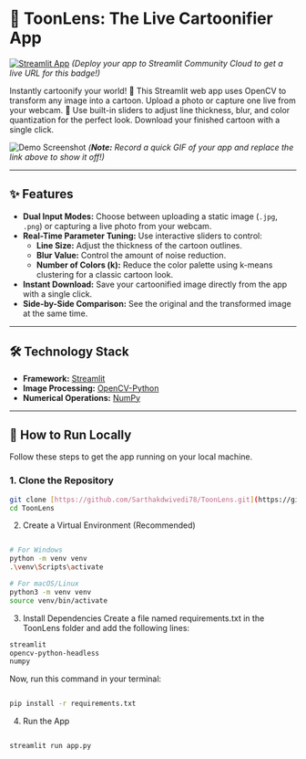 # 🎨 ToonLens: The Live Cartoonifier App

[![Streamlit App](https://static.streamlit.io/badges/streamlit_badge_black_white.svg)](https://share.streamlit.io/)
*(Deploy your app to Streamlit Community Cloud to get a live URL for this badge!)*

Instantly cartoonify your world! 🎨 This Streamlit web app uses OpenCV to transform any image into a cartoon. Upload a photo or capture one live from your webcam. 📸 Use built-in sliders to adjust line thickness, blur, and color quantization for the perfect look. Download your finished cartoon with a single click.

![Demo Screenshot](https://i.imgur.com/your-demo.gif)
*(**Note:** Record a quick GIF of your app and replace the link above to show it off!)*

---

## ✨ Features

* **Dual Input Modes:** Choose between uploading a static image (`.jpg`, `.png`) or capturing a live photo from your webcam.
* **Real-Time Parameter Tuning:** Use interactive sliders to control:
    * **Line Size:** Adjust the thickness of the cartoon outlines.
    * **Blur Value:** Control the amount of noise reduction.
    * **Number of Colors (k):** Reduce the color palette using k-means clustering for a classic cartoon look.
* **Instant Download:** Save your cartoonified image directly from the app with a single click.
* **Side-by-Side Comparison:** See the original and the transformed image at the same time.

---

## 🛠️ Technology Stack

* **Framework:** [Streamlit](https://streamlit.io/)
* **Image Processing:** [OpenCV-Python](https://opencv.org/)
* **Numerical Operations:** [NumPy](https://numpy.org/)

---

## 🚀 How to Run Locally

Follow these steps to get the app running on your local machine.

### 1. Clone the Repository

```bash
git clone [https://github.com/Sarthakdwivedi78/ToonLens.git](https://github.com/Sarthakdwivedi78/ToonLens.git)
cd ToonLens
```



2. Create a Virtual Environment (Recommended)
```Bash

# For Windows
python -m venv venv
.\venv\Scripts\activate

# For macOS/Linux
python3 -m venv venv
source venv/bin/activate
```

3. Install Dependencies
Create a file named requirements.txt in the ToonLens folder and add the following lines:
```bash
streamlit
opencv-python-headless
numpy
```
Now, run this command in your terminal:

```Bash

pip install -r requirements.txt
```
4. Run the App
```Bash

streamlit run app.py
```
